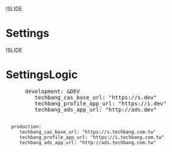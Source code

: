 !SLIDE

# Settings

!SLIDE

# SettingsLogic

<div class="correct smaller">
  <pre>
      development: &DEV
         techbang_cas_base_url: "https://s.dev"
         techbang_profile_app_url: "https://i.dev"
         techbang_ads_app_url: "http://ads.dev"
        
      production:
         techbang_cas_base_url: "https://s.techbang.com.tw"
         techbang_profile_app_url: "https://i.techbang.com.tw"
         techbang_ads_app_url: "http://ads.techbang.com.tw"
  </pre>
</div>
